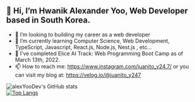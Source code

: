 ## 👋 Hi, I’m Hwanik Alexander Yoo, Web Developer based in South Korea.
- 👀 I’m looking to building my career as a web developer
- 🌱 I’m currently learning Computer Science, Web Development, TypeScript, Javascript, React.js, Node.js, Nest.js , etc...
- 💞️ I've completed Elice AI Track: Web Programming Boot Camp as of March 13th, 2022.
- 📫 How to reach me: https://www.instagram.com/juanito_y24.7/ or you can visit my blog at: https://velog.io/@juanito_y247

![alexYooDev's GitHub stats](https://github-readme-stats.vercel.app/api?username=alexYooDev&show_icons=true&theme=radical)
<br>
[![Top Langs](https://github-readme-stats.vercel.app/api/top-langs/?username=alexYooDev&layout=compact)](https://github.com/alexYooDev/github-readme-stats)


<!---
fm247/fm247 is a ✨ special ✨ repository because its `README.md` (this file) appears on your GitHub profile.
You can click the Preview link to take a look at your changes.
--->
